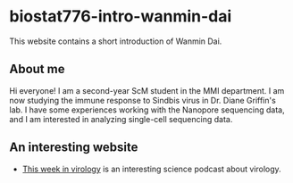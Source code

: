 # biostat776-intro-wanmin-dai
This website contains a short introduction of Wanmin Dai.
## About me
Hi everyone! I am a second-year ScM student in the MMI department. I am now studying the immune response to Sindbis virus in Dr. Diane Griffin's lab. I have some experiences working with the Nanopore sequencing data, and I am interested in analyzing single-cell sequencing data.
## An interesting website
- [This week in virology](https://www.microbe.tv/twiv/) is an interesting science podcast about virology.
